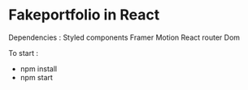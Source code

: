 # Fakeportfolio in React 

Dependencies : 
Styled components
Framer Motion
React router Dom 

 

To start : 
- npm install 
- npm start
